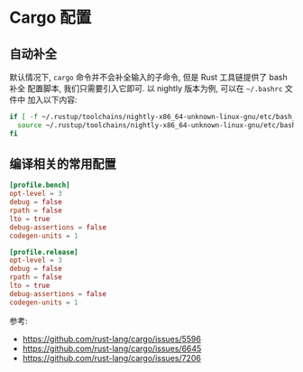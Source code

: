 
# Cargo 配置

## 自动补全
默认情况下, `cargo` 命令并不会补全输入的子命令, 但是 Rust 工具链提供了 bash 补全
配置脚本, 我们只需要引入它即可. 以 nightly 版本为例, 可以在 `~/.bashrc` 文件中
加入以下内容:

```bash
if [ -f ~/.rustup/toolchains/nightly-x86_64-unknown-linux-gnu/etc/bash_completion.d/cargo ]; then
  source ~/.rustup/toolchains/nightly-x86_64-unknown-linux-gnu/etc/bash_completion.d/cargo
fi
```

## 编译相关的常用配置
```toml
[profile.bench]
opt-level = 3
debug = false
rpath = false
lto = true
debug-assertions = false
codegen-units = 1

[profile.release]
opt-level = 3
debug = false
rpath = false
lto = true
debug-assertions = false
codegen-units = 1
```

参考:
- https://github.com/rust-lang/cargo/issues/5596
- https://github.com/rust-lang/cargo/issues/6645
- https://github.com/rust-lang/cargo/issues/7206
